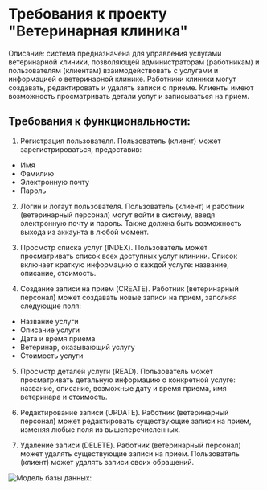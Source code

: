 # Требования к проекту "Ветеринарная клиника"
Описание: система предназначена для управления услугами ветеринарной клиники, позволяющей администраторам (работникам) и пользователям (клиентам) взаимодействовать с услугами и информацией о ветеринарной клинике. Работники клиники могут создавать, редактировать и удалять записи о приеме. Клиенты имеют возможность просматривать детали услуг и записываться на прием. 

## Требования к функциональности:
1. Регистрация пользователя.
Пользователь (клиент) может зарегистрироваться, предоставив:
- Имя
- Фамилию
- Электронную почту
- Пароль

2. Логин и логаут пользователя.
Пользователь (клиент) и работник (ветеринарный персонал) могут войти в систему, введя электронную почту и пароль. 
Также должна быть возможность выхода из аккаунта в любой момент.

3.  Просмотр списка услуг (INDEX).
Пользователь может просматривать список всех доступных услуг клиники. 
Список включает краткую информацию о каждой услуге: название, описание, стоимость.

4. Создание записи на прием (CREATE).
Работник (ветеринарный персонал) может создавать новые записи на прием, заполняя следующие поля:
- Название услуги
- Описание услуги
- Дата и время приема
- Ветеринар, оказывающий услугу
- Стоимость услуги

5. Просмотр деталей услуги (READ).
Пользователь может просматривать детальную информацию о конкретной услуге: название, описание, возможные дату и время приема, имя ветеринара и стоимость.

6. Редактирование записи (UPDATE).
Работник (ветеринарный персонал) может редактировать существующие записи на прием, изменяя любые поля из вышеперечисленных.

7. Удаление записи (DELETE).
Работник (ветеринарный персонал) может удалять существующие записи на прием.
Пользователь (клиент) может удалять записи своих обращений.

![Модель базы данных: ](model_vet.png)
